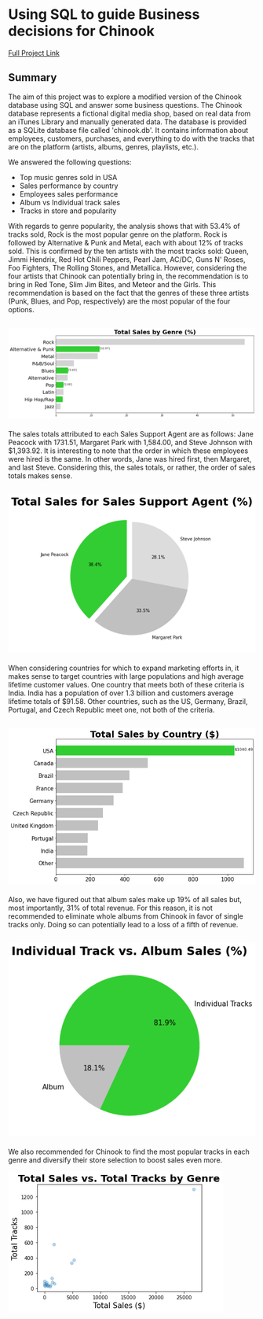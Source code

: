 # Using SQL to guide Business decisions for Chinook

[Full Project Link](https://github.com/OlaOlagunju/SQL_Business_Project/blob/main/Full%20Project%20-%20Data%20Analysis%20using%20SQL%20to%20guide%20Business%20decisions%20for%20Chinook.ipynb)

## Summary
The aim of this project was to explore a modified version of the Chinook database using SQL and answer some business questions. The Chinook database represents a fictional digital media shop, based on real data from an iTunes Library and manually generated data. The database is provided as a SQLite database file called 'chinook.db'. It contains information about employees, customers, purchases, and everything to do with the tracks that are on the platform (artists, albums, genres, playlists, etc.).

We answered the following questions:
- Top music genres sold in USA
- Sales performance by country
- Employees sales performance
- Album vs Individual track sales
- Tracks in store and popularity

With regards to genre popularity, the analysis shows that with 53.4% of tracks sold, Rock is the most popular genre on the platform. Rock is followed by Alternative & Punk and Metal, each with about 12% of tracks sold. This is confirmed by the ten artists with the most tracks sold: Queen, Jimmi Hendrix, Red Hot Chili Peppers, Pearl Jam, AC/DC, Guns N' Roses, Foo Fighters, The Rolling Stones, and Metallica. However, considering the four artists that Chinook can potentially bring in, the recommendation is to bring in Red Tone, Slim Jim Bites, and Meteor and the Girls. This recommendation is based on the fact that the genres of these three artists (Punk, Blues, and Pop, respectively) are the most popular of the four options.

![](https://github.com/OlaOlagunju/SQL_Business_Project/blob/main/fig_1.png)
-------------------------------------------------------------------------------

The sales totals attributed to each Sales Support Agent are as follows: Jane Peacock with 1731.51, Margaret Park with 1,584.00, and Steve Johnson with $1,393.92. It is interesting to note that the order in which these employees were hired is the same. In other words, Jane was hired first, then Margaret, and last Steve. Considering this, the sales totals, or rather, the order of sales totals makes sense.

![](https://github.com/OlaOlagunju/SQL_Business_Project/blob/main/fig_2.png)
-------------------------------------------------------------------------------

When considering countries for which to expand marketing efforts in, it makes sense to target countries with large populations and high average lifetime customer values. One country that meets both of these criteria is India. India has a population of over 1.3 billion and customers average lifetime totals of $91.58. Other countries, such as the US, Germany, Brazil, Portugal, and Czech Republic meet one, not both of the criteria.

![](https://github.com/OlaOlagunju/SQL_Business_Project/blob/main/fig_3.png)
-------------------------------------------------------------------------------

Also, we have figured out that album sales make up 19% of all sales but, most importantly, 31% of total revenue. For this reason, it is not recommended to eliminate whole albums from Chinook in favor of single tracks only. Doing so can potentially lead to a loss of a fifth of revenue.

![](https://github.com/OlaOlagunju/SQL_Business_Project/blob/main/fig_4.png)
-------------------------------------------------------------------------------

We also recommended for Chinook to find the most popular tracks in each genre and diversify their store selection to boost sales even more.

![](https://github.com/OlaOlagunju/SQL_Business_Project/blob/main/fig_5.png)
